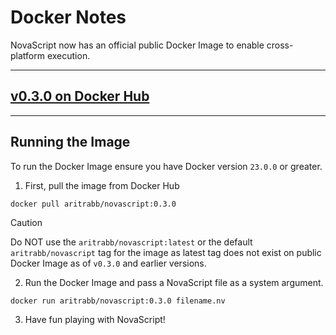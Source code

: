 # Docker Notes

NovaScript now has an official public Docker Image
to enable cross-platform execution.

--- 

## [v0.3.0 on Docker Hub](https://hub.docker.com/r/aritrabb/novascript)

---
## Running the Image

To run the Docker Image ensure you have Docker version
`23.0.0` or greater.

1. First, pull the image from Docker Hub

```shell
docker pull aritrabb/novascript:0.3.0
```

> [!CAUTION]
> Do NOT use the `aritrabb/novascript:latest` or the
> default `aritrabb/novascript` tag for the image as
> latest tag does not exist on public Docker Image as 
> of `v0.3.0` and earlier versions.

2. Run the Docker Image and pass a NovaScript file 
as a system argument.

```shell
docker run aritrabb/novascript:0.3.0 filename.nv
```

3. Have fun playing with NovaScript!

<!--
[![Top Langs](https://github-readme-stats.vercel.app/api/top-langs/?username=repositoir&layout=compact&theme=radical)](https://github.com/repositoir)

[![Ashutosh's github activity graph](https://github-readme-activity-graph.vercel.app/graph?username=repositoir&theme=github)](https://github.com/ashutosh00710/github-readme-activity-graph)

[![GitHub Streak](https://streak-stats.demolab.com?user=repositoir&theme=highcontrast)](https://git.io/streak-stats)

![Code Snippet](https://carbon.now.sh/some-image-link)

[![Typing SVG](https://readme-typing-svg.demolab.com?font=Fira+Code&size=18&duration=4000&color=FF5733&lines=Welcome+to+my+GitHub!;I'm+a+Passionate+Developer;Open+Source+Enthusiast)](https://git.io/typing-svg)

![Metrics](https://github.com/Repositoir/Repositoir/blob/main/github-metrics.svg)

![Jokes Card](https://readme-jokes.vercel.app/api)

![Quote](https://github-readme-quotes.herokuapp.com/quote?theme=dracula&animation=grow_out_in)

![Snake animation](https://github.com/Repositoir/Repositoir/blob/output/github-contribution-grid-snake.svg)

![version](https://img.shields.io/badge/any_text-you_like-bl)
-->